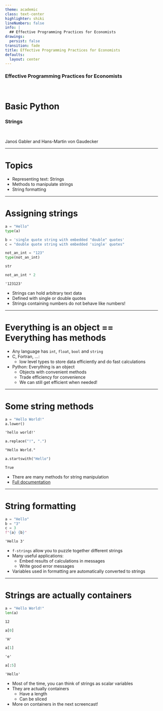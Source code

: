 ```yaml
---
theme: academic
class: text-center
highlighter: shiki
lineNumbers: false
info: |
  ## Effective Programming Practices for Economists
drawings:
  persist: false
transition: fade
title: Effective Programming Practices for Economists
defaults:
  layout: center
---
```


### Effective Programming Practices for Economists

<br>

# Basic Python

### Strings

<br>


Janoś Gabler and Hans-Martin von Gaudecker

---

# Topics

- Representing text: Strings
- Methods to manipulate strings
- String formatting

---


# Assigning strings

<div class="grid grid-cols-2 gap-4">
<div>

```python
a = "Hello"
type(a)
```
```python
b = 'single quote string with embedded "double" quotes'
c = "double quote string with embedded 'single' quotes"
```
```python
not_an_int = "123"
type(not_an_int)
```
```txt
str
```
```python
not_an_int * 2
```
```txt
'123123'
```


</div>
<div>

- Strings can hold arbitrary text data
- Defined with single or double quotes
- Strings containing numbers do not behave like numbers!

</div>
</div>


---

# Everything is an object == Everything has methods

- Any language has `int`, `float`, `bool` and `string`
- C, Fortran, ...:
  - low level types to store data efficiently and do fast calculations
- Python: Everything is an object
  - Objects with convenient methods
  - Trade efficiency for convenience
  - We can still get efficient when needed!

---

# Some string methods


<div class="grid grid-cols-2 gap-4">
<div>

```python
a = "Hello World!"
a.lower()
```
```txt
'hello world!'
```
```python
a.replace("!", ".")
```
```txt
"Hello World."
```
```python
a.startswith("Hello")
```
```txt
True
```

</div>
<div>

- There are many methods for string manipulation
- [Full documentation](https://docs.python.org/3/library/stdtypes.html#text-sequence-type-str)

</div>
</div>


---

# String formatting


<div class="grid grid-cols-2 gap-4">
<div>

```python
a = "Hello"
b = "3"
c = 3
f"{a} {b}"
```

```txt
'Hello 3'
```

</div>
<div>

- `f-strings` allow you to puzzle together different strings
- Many useful applications:
  - Embed results of calculations in messages
  - Write good error messages
- Variables used in formatting are automatically converted to strings

</div>
</div>


---

# Strings are actually containers


<div class="grid grid-cols-2 gap-4">
<div>

```python
a = "Hello World!"
len(a)
```
```txt
12
```
```python
a[0]
```
```txt
'H'
```
```python
a[1]
```
```txt
'e'
```
```python
a[:5]
```
```txt
'Hello'
```

</div>
<div>

- Most of the time, you can think of strings as scalar variables
- They are actually containers
    - Have a length
    - Can be sliced
- More on containers in the next screencast!

</div>
</div>
